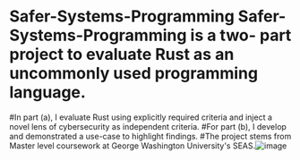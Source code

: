 # Safer-Systems-Programming Safer-Systems-Programming is a two- part project to evaluate Rust as an uncommonly used programming language. 
#In part (a), I evaluate Rust using explicitly required criteria and inject a novel lens of cybersecurity as independent criteria. 
#For part (b), I develop and demonstrated a use-case to highlight findings. 
#The project stems from Master level coursework at George Washington University's SEAS.![image](https://user-images.githubusercontent.com/74839431/173248893-63ec812e-036f-46d9-8309-213887efb66e.png)
